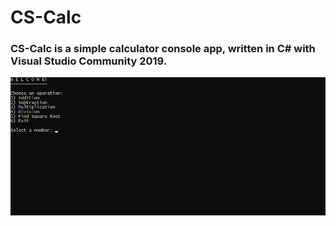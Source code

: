 # CS-Calc

### CS-Calc is a simple calculator console app, written in C# with Visual Studio Community 2019.

![Screenshot](https://raw.githubusercontent.com/M-Ivanov2K/CS-Calc/master/screenshot.png)